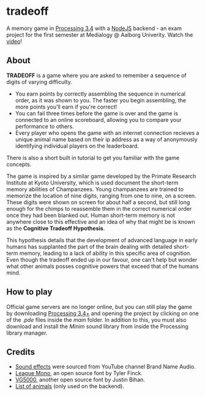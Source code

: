 # tradeoff
A memory game in [Processing 3.4](https://processing.org/) with a [NodeJS](https://nodejs.org/en/) backend - an exam project for the first semester at Medialogy @ Aalborg Univerity. Watch the [video](https://www.youtube.com/watch?v=qWbPHvrbuq4&feature=youtu.be)!

## About
**TRADEOFF** is a game where you are asked to remember a sequence of digits of varying difficulty.
- You earn points by correctly assembling the sequence in numerical order, as it was shown to you. The faster you begin assembling, the more points you'll earn if you're correct!
- You can fail three times before the game is over and the game is connected to an online scoreboard, allowing you to compare your performance to others.
- Every player who opens the game with an internet connection recieves a unique animal name based on their ip address as a way of anonymously identifying individual players on the leaderboard.

There is also a short built in tutorial to get you familiar with the game concepts.

The game is inspired by a similar game developed by the Primate Research Institute at Kyoto University, which is used document the short-term memory abilities of Champanzees.
Young champanzees are trained to memorize the location of nine digits, ranging from one to nine, on a screen. These digits were shown on screen for about half a second, but still long enough for the chimps to reassemble them in the correct numerical order once they had been blanked out.
Human short-term memory is not anywhere close to this effective and an idea of why that might be is known as the **Cognitive Tradeoff Hypothesis**.

This hypothesis details that the development of advanced language in early humans has supplanted the part of the brain dealing with detailed short-term memory, leading to a lack of ability in this specific area of cognition.
Even though the tradeoff ended up in our favour, one can't help but wonder what other animals posses cognitive powers that exceed that of the humans mind.

## How to play
Official game servers are no longer online, but you can still play the game by downloading [Processing 3.4+](https://processing.org/) and opening the project by clicking on one of the *.pde* files inside the *main* folder. In addition to this, you must also download and install the *Minim* sound library from inside the Processing library manager.

## Credits
- [Sound effects](https://www.youtube.com/watch?v=nzjtkaLCn60) were sourced from YouTube channel Brand Name Audio.
- [League Mono](https://github.com/theleagueof/league-mono), an open source font by Tyler Finck.
- [VG5000](http://www.velvetyne.fr/fonts/vg5000/), another open source font by Justin Bihan.
- [List of animals](https://github.com/kuff/animals) (only used on the backend).

